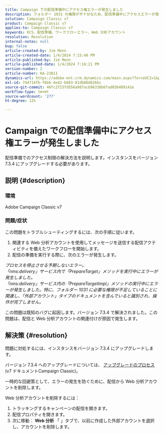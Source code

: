 ```yaml
---
title: Campaign での配信準備中にアクセス権エラーが発生しました
description: フォルダー 1031 の権限が不十分なため、配信準備中にアクセスエラーが発生した場合に解決する方法を説明します。
solution: Campaign Classic v7
product: Campaign Classic v7
applies-to: Campaign Classic v7
keywords: KCS、配信準備、ワークフローエラー、Web 分析アカウント
resolution: Resolution
internal-notes: null
bug: false
article-created-by: Jim Menn
article-created-date: 1/4/2024 7:15:40 PM
article-published-by: Jim Menn
article-published-date: 1/4/2024 7:16:21 PM
version-number: 2
article-number: KA-23011
dynamics-url: https://adobe-ent.crm.dynamics.com/main.aspx?forceUCI=1&pagetype=entityrecord&etn=knowledgearticle&id=280c24a5-35ab-ee11-be37-6045bd006268
exl-id: 744714fb-f6bb-4e42-b683-81db86d826bc
source-git-commit: 46fc2f23fd556a987acb96338b6fad03b489141e
workflow-type: tm+mt
source-wordcount: '277'
ht-degree: 12%

---
```


# Campaign での配信準備中にアクセス権エラーが発生しました


配信準備でのアクセス制限の解決方法を説明します。インスタンスをバージョン 7.3.4 にアップグレードする必要があります。

## 説明 {#description}


### 環境

Adobe Campaign Classic v7

### 問題/症状

この問題をトラブルシューティングするには、次の手順に従います。

1. 関連する Web 分析アカウントを使用してメッセージを送信する配信アクティビティを備えたワークフローを開始します。
2. 配信の準備を実行する際に、次のエラーが発生します。


*プロセスを停止させる予期しないエラー。
<br>「nms:delivery」サービス内で「PrepareTarget」メソッドを実行中にエラーが発生しました。 
<br>「nms:delivery」サービス内の「PrepareTargetImpl」メソッドの実行中にエラーが発生しました。特に、フォルダー 1031 に必要な権限が不足していることに関連し、「外部アカウント」タイプのドキュメントを含んでいると識別され、操作が完了しません。*

この問題は既知のバグに起因します。バージョン 7.3.4 で解決されました。この問題は、配信と Web 分析アカウントの関連付けが原因で発生します。




## 解決策 {#resolution}


問題に対処するには、インスタンスをバージョン 7.3.4 にアップグレードします。

バージョン 7.3.4 へのアップグレードについては、 [アップグレードのプロセス](https://experienceleague.adobe.com/docs/campaign-classic/using/getting-started/starting-with-adobe-campaign/faq/faq-build-upgrade.html?lang=en)(v7 ドキュメントCampaign Classic)。

一時的な回避策として、エラーの発生を防ぐために、配信から Web 分析アカウントを削除します。

Web 分析アカウントを削除するには：

1. トラッキングするキャンペーンの配信を開きます。
2. 配信プロパティを開きます。
3. 次に移動： <b>Web 分析</b> 「 」タブで、以前に作成した外部アカウントを選択し、アカウントを削除します。
